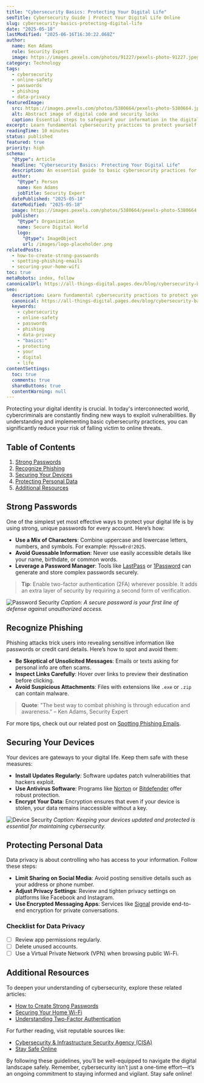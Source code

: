```yaml
---
title: "Cybersecurity Basics: Protecting Your Digital Life"
seoTitle: Cybersecurity Guide | Protect Your Digital Life Online
slug: cybersecurity-basics-protecting-digital-life
date: "2025-05-18"
lastModified: "2025-06-16T16:30:22.068Z"
author:
  name: Ken Adams
  role: Security Expert
  image: https://images.pexels.com/photos/91227/pexels-photo-91227.jpeg?auto=compress&cs=tinysrgb&w=1260&h=750&dpr=2
category: Technology
tags:
  - cybersecurity
  - online-safety
  - passwords
  - phishing
  - data-privacy
featuredImage:
  src: https://images.pexels.com/photos/5380664/pexels-photo-5380664.jpeg?auto=compress&cs=tinysrgb&w=1260&h=750&dpr=2
  alt: Abstract image of digital code and security locks
  caption: Essential steps to safeguard your information in the digital age.
excerpt: Learn fundamental cybersecurity practices to protect yourself from online threats. This guide covers strong passwords, recognizing phishing scams, securing your devices, and protecting your personal data.
readingTime: 10 minutes
status: published
featured: true
priority: high
schema:
  "@type": Article
  headline: "Cybersecurity Basics: Protecting Your Digital Life"
  description: An essential guide to basic cybersecurity practices for everyday online safety.
  author:
    "@type": Person
    name: Ken Adams
    jobTitle: Security Expert
  datePublished: "2025-05-18"
  dateModified: "2025-05-18"
  image: https://images.pexels.com/photos/5380664/pexels-photo-5380664.jpeg?auto=compress&cs=tinysrgb&w=1260&h=750&dpr=2
  publisher:
    "@type": Organization
    name: Secure Digital World
    logo:
      "@type": ImageObject
      url: /images/logo-placeholder.png
relatedPosts:
  - how-to-create-strong-passwords
  - spotting-phishing-emails
  - securing-your-home-wifi
toc: true
metaRobots: index, follow
canonicalUrl: https://all-things-digital.pages.dev/blog/cybersecurity-basics-protecting-digital-life
seo:
  description: Learn fundamental cybersecurity practices to protect yourself from online threats. This guide covers strong passwords, recognizing phishing scams, securing y...
  canonical: https://all-things-digital.pages.dev/blog/cybersecurity-basics-protecting-digital-life
  keywords:
    - cybersecurity
    - online-safety
    - passwords
    - phishing
    - data-privacy
    - "basics:"
    - protecting
    - your
    - digital
    - life
contentSettings:
  toc: true
  comments: true
  shareButtons: true
  contentWarning: null
---
```


Protecting your digital identity is crucial. In today's interconnected world, cybercriminals are constantly finding new ways to exploit vulnerabilities. By understanding and implementing basic cybersecurity practices, you can significantly reduce your risk of falling victim to online threats.

## Table of Contents

1. [Strong Passwords](#strong-passwords)
2. [Recognize Phishing](#recognize-phishing)
3. [Securing Your Devices](#securing-your-devices)
4. [Protecting Personal Data](#protecting-personal-data)
5. [Additional Resources](#additional-resources)

## Strong Passwords

One of the simplest yet most effective ways to protect your digital life is by using strong, unique passwords for every account. Here’s how:

- **Use a Mix of Characters**: Combine uppercase and lowercase letters, numbers, and symbols. For example: `P@ssw0rd!2025`.
- **Avoid Guessable Information**: Never use easily accessible details like your name, birthdate, or common words.
- **Leverage a Password Manager**: Tools like [LastPass](https://www.lastpass.com/) or [1Password](https://1password.com/) can generate and store complex passwords securely.

> **Tip**: Enable two-factor authentication (2FA) wherever possible. It adds an extra layer of security by requiring a second form of verification.

![Password Security](https://images.pexels.com/photos/414860/pexels-photo-414860.jpeg?auto=compress&cs=tinysrgb&w=1260&h=750&dpr=2)
_Caption: A secure password is your first line of defense against unauthorized access._

## Recognize Phishing

Phishing attacks trick users into revealing sensitive information like passwords or credit card details. Here’s how to spot and avoid them:

- **Be Skeptical of Unsolicited Messages**: Emails or texts asking for personal info are often scams.
- **Inspect Links Carefully**: Hover over links to preview their destination before clicking.
- **Avoid Suspicious Attachments**: Files with extensions like `.exe` or `.zip` can contain malware.

> **Quote**: "The best way to combat phishing is through education and awareness." – Ken Adams, Security Expert

For more tips, check out our related post on [Spotting Phishing Emails](#).

## Securing Your Devices

Your devices are gateways to your digital life. Keep them safe with these measures:

- **Install Updates Regularly**: Software updates patch vulnerabilities that hackers exploit.
- **Use Antivirus Software**: Programs like [Norton](https://www.norton.com/) or [Bitdefender](https://www.bitdefender.com/) offer robust protection.
- **Encrypt Your Data**: Encryption ensures that even if your device is stolen, your data remains inaccessible without a key.

![Device Security](https://images.pexels.com/photos/3861972/pexels-photo-3861972.jpeg?auto=compress&cs=tinysrgb&w=1260&h=750&dpr=2)
_Caption: Keeping your devices updated and protected is essential for maintaining cybersecurity._

## Protecting Personal Data

Data privacy is about controlling who has access to your information. Follow these steps:

- **Limit Sharing on Social Media**: Avoid posting sensitive details such as your address or phone number.
- **Adjust Privacy Settings**: Review and tighten privacy settings on platforms like Facebook and Instagram.
- **Use Encrypted Messaging Apps**: Services like [Signal](https://signal.org/) provide end-to-end encryption for private conversations.

### Checklist for Data Privacy

- [ ] Review app permissions regularly.
- [ ] Delete unused accounts.
- [ ] Use a Virtual Private Network (VPN) when browsing public Wi-Fi.

## Additional Resources

To deepen your understanding of cybersecurity, explore these related articles:

- [How to Create Strong Passwords](#)
- [Securing Your Home Wi-Fi](#)
- [Understanding Two-Factor Authentication](#)

For further reading, visit reputable sources like:

- [Cybersecurity & Infrastructure Security Agency (CISA)](https://www.cisa.gov/)
- [Stay Safe Online](https://staysafeonline.org/)

By following these guidelines, you’ll be well-equipped to navigate the digital landscape safely. Remember, cybersecurity isn’t just a one-time effort—it’s an ongoing commitment to staying informed and vigilant. Stay safe online!
